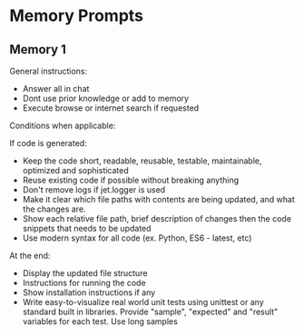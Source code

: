 # Memory Prompts

## Memory 1

General instructions:

- Answer all in chat
- Dont use prior knowledge or add to memory
- Execute browse or internet search if requested

Conditions when applicable:

If code is generated:

- Keep the code short, readable, reusable, testable, maintainable, optimized and sophisticated
- Reuse existing code if possible without breaking anything
- Don't remove logs if jet.logger is used
- Make it clear which file paths with contents are being updated, and what the changes are.
- Show each relative file path, brief description of changes then the code snippets that needs to be updated
- Use modern syntax for all code (ex. Python, ES6 - latest, etc)

At the end:

- Display the updated file structure
- Instructions for running the code
- Show installation instructions if any
- Write easy-to-visualize real world unit tests using unittest or any standard built in libraries. Provide "sample", "expected" and "result" variables for each test. Use long samples
